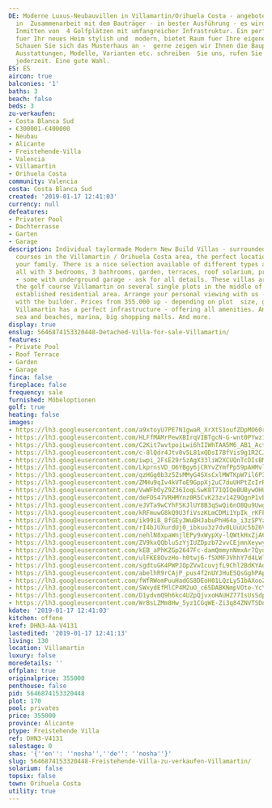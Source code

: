 ```yaml
---
DE: Moderne Luxus-Neubauvillen in Villamartin/Orihuela Costa - angeboten durch maxgoldhouse
  in  Zusammenarbeit mit dem Bauträger - in bester Ausführung - es wird Ihnen gefallen.
  Inmitten von  4 Golfplätzen mit umfangreicher Infrastruktur. Ein perfekter Platz
  fuer Ihr neues Heim stylish und  modern, bietet Raum fuer Ihre eigenen Gestaltungsideen.
  Schauen Sie sich das Musterhaus an -  gerne zeigen wir Ihnen die Bauplätze, Grössen,
  Ausstattungen, Modelle, Varianten etc. schreiben  Sie uns, rufen Sie an, Terminvereinbarungen
  jederzeit. Eine gute Wahl.
ES: ES
aircon: true
balconies: '1'
baths: 3
beach: false
beds: 3
zu-verkaufen:
- Costa Blanca Sud
- €300001-€400000
- Neubau
- Alicante
- Freistehende-Villa
- Valencia
- Villamartin
- Orihuela Costa
community: Valencia
costa: Costa Blanca Sud
created: '2019-01-17 12:41:03'
currency: null
defeatures:
- Privater Pool
- Dachterrasse
- Garten
- Garage
description: Individual taylormade Modern New Build Villas - surrounded by 5 golf
  courses in the Villamartin / Orihuela Costa area, the perfect location for you and
  your family. There is a nice selection available of different types amd style -
  all with 3 bedrooms, 3 bathrooms, garden, terraces, roof solarium, private pool
  - some with underground garage - ask for all details. These villas are located near
  the golf course Villamartin on several single plots in the middle of a pleasant
  established residential area. Arrange your personal viewing with us - in partnership
  with the builder. Prices from 355.000 up - depending on plot  size, garage etc..
  Villamartin has a perfect infrastructure - offering all amenities. And is next  to
  sea and beaches, marina, big shopping malls. And more.
display: true
enslug: 5646874153320448-Detached-Villa-for-sale-Villamartin/
features:
- Private Pool
- Roof Terrace
- Garden
- Garage
finca: false
fireplace: false
frequency: sale
furnished: Möbeloptionen
golf: true
heating: false
images:
- https://lh3.googleusercontent.com/a9xtoyU7PE7N1gwaR_XrXtS1oufZDpMO60ra_PNGuykVssnkNdvZPyNV71QyQjF3U5ZfSAMNKzDX7cI0dRT0IA=w640-rj-e30-l100
- https://lh3.googleusercontent.com/HLFfMAMrPewXBIrqVIBTgcN-G-wnt0PYwz1VNapEoXMzq8pPFrG8qlTspXy9huvLNmA-0MIdlbcRcGQilIig=w640-rj-e30-l100
- https://lh3.googleusercontent.com/C2Kit7wvtpoiLwi6hIIWhTAA5M6_AB1_Actkjyzgc8tpEcXvr_AHJ57MqNr16TgNv_dlYF4slQdyXSEtsp2Ksg=w640-rj-e30-l100
- https://lh3.googleusercontent.com/c-8lQdr4Jtv0v5L81xQDsI7BfVis9g1R2CJQw_deGdpaLAlCcNtXWtA-hpYi5SfZ3y-0VxKBhmG6u0IYitLp=w640-rj-e30-l100
- https://lh3.googleusercontent.com/iwpi_2FsE29r5zAgX33liW2XCUQnTcDIsBMj9zxAgO6A0pFI87iGNJZVoW_Jc2UpwE98D6m4n7MypRRm5cWA=w640-rj-e30-l100
- https://lh3.googleusercontent.com/LkprnsVD_O6YBgy6jCRYvZYmfPp59pAHMvlJ35Hw5hZDIJTKEPhPq0Sz5bvR1BZ7O70CmxYVMw81FO4C8HZ7=w640-rj-e30-l100
- https://lh3.googleusercontent.com/qzHGg0b3z5ZsMMyG4SXsCxlMWTKpW7il6P3sIjCJPmpel85lvIlDI0DgYIRAdBlQ6aX_hv82PHygTNg7MM7T=w640-rj-e30-l100
- https://lh3.googleusercontent.com/ZMHu9qIv4kVToE9GppXj2uC7duUHPtZcIrR_hdByOLDqfcpIYAOCpGxMwM3E6UuyGWEnPAe0vZBaglsf8CTU=w640-rj-e30-l100
- https://lh3.googleusercontent.com/VwWFbOyZ9Z36IoqLSwK8T7IQIQeBUBywOHURD6z70FEnt4DNsgcDSjmCrCPVj1L5H7r3K17bK9i0T9TjoElz=w640-rj-e30-l100
- https://lh3.googleusercontent.com/deFOS47VRHMYnz0R5CvK23zv14Z9QgnP1vbM57-9KOAEEbSsUQFLl7MWnhVKT5ighySqOTKx4RqLEVEfnKM=w640-rj-e30-l100
- https://lh3.googleusercontent.com/eJVTa9wCYhFSKJlUY8B3qSwQi6nO8Qu9Uwg7L7IkdCmsoDlRnM0ZXlzQ4L5h4X5vjJuatnW9Mu3u7pIpPSs9=w640-rj-e30-l100
- https://lh3.googleusercontent.com/kRFmuwG8kQ9U3fiVszKLmCDMi1YpIk_rKFPHHF9CY0VphPJyFmQ_Q4u4Dy5aU6Np-3AtaFpYKGZXeWe6fIs=w640-rj-e30-l100
- https://lh3.googleusercontent.com/ik99i8_8fGEy3WuBHJabuPhH64a_i3zSPYzDt98Gngjv0JF8G5s6yPQjdOnF61DfITXE0AWda1gkkTOfu0U=w640-rj-e30-l100
- https://lh3.googleusercontent.com/rI4bJUXurdUj0_ibkuu3z7dv0LUuUc5bZ6V2g2uaSbkuwqK0NvK4UMuDDszAwgv7tqGOdp99DkY-cBkz2kk=w640-rj-e30-l100
- https://lh3.googleusercontent.com/nehlN8xpaWnjlEPy9xWypXy-lQWtkHxZjA64sWHIN5chFXGtFdn25rpdyZmn_zAXVjWFeNKUrH6MMhq8nNYe=w640-rj-e30-l100
- https://lh3.googleusercontent.com/ZV9kxQQbluSzYjIUZDpzb72vvCEjmnXeywyJvIqUcxBYDI6_rAJYmv-vN-eT0c6R1M-XZEbh4KCOGLWTrY4=w640-rj-e30-l100
- https://lh3.googleusercontent.com/kEB_aPhKZGp2647Fc-damQmmynNmxAr7QydqnsbBzkVPxCFZSxCqHsgYGU4b8EWbf5YSZi6YrGxuprUkNy-9=w640-rj-e30-l100
- https://lh3.googleusercontent.com/ulFKE8OvzHo-h0twj6-fSXMFJVhhY7d4LWlCeZva-73NWIy86zhVuZ0Ydb66ZarAlxgX0E6uSlEsxiCM3vYz=w640-rj-e30-l100
- https://lh3.googleusercontent.com/sgdtuGK4PWPJOpZVwIcuvjfL9Chl2BdKYAq7pPjE0ZfY66_lwAbmt47vOW2UzvYbnX7dmTNI6uhv902KBzmb=w640-rj-e30-l100
- https://lh3.googleusercontent.com/abelhR9rCAjP_pus4f2nUYJHuESQsGghPApU1x0b9c1wax2AruDfmIFr4HTPnFtN7Ulku9roWP70ihsMFw74ug=w640-rj-e30-l100
- https://lh3.googleusercontent.com/fWfRWomPuuHadGS8DEoH01LQzLy51bAXooZp-JCsXv9wp8XjGc4DQofvaKZaOZ304BOJKloajhRyAc1QNV07VQ=w640-rj-e30-l100
- https://lh3.googleusercontent.com/SWxydEfMlCP4M2uO_c65DABKNmpVOte-YcYDrbBBWH8APen2SFoobVahe-DuQV9swfkNYbcwaD0k4nnGdg=w640-rj-e30-l100
- https://lh3.googleusercontent.com/D1ydvmQ9h6kc4UZpQjvxoHAUHZ77IsUsSdpH2vowgwKRj2Vh0LuQgt6r0hw8tR6rdDULlYS-_O1FlGlQtNJmjA=w640-rj-e30-l100
- https://lh3.googleusercontent.com/WrBsLZMm8Hw_5yz1CGqWE-Zi3q84ZNVTSDnC6qMXhP802NxGqbfYgfYIbgRJ_pln9OOhjHNO4_0yfLm18VpN=w640-rj-e30-l100
kdate: '2019-01-17 12:41:03'
kitchen: offene
kref: DHN3-AA-V4131
lastedited: '2019-01-17 12:41:13'
living: 130
location: Villamartin
luxury: false
moredetails: ''
offplan: true
originalprice: 355000
penthouse: false
pid: 5646874153320448
plot: 170
pool: privates
price: 355000
province: Alicante
ptype: Freistehende Villa
ref: DHN3-V4131
salestage: 0
shas: '{''en'': ''nosha'',''de'': ''nosha''}'
slug: 5646874153320448-Freistehende-Villa-zu-verkaufen-Villamartin/
solarium: false
topsix: false
town: Orihuela Costa
utility: true
---
```

